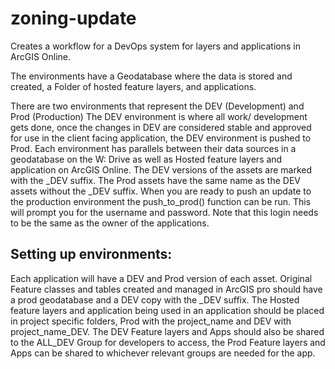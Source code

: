 # zoning-update

Creates a workflow for a DevOps system for layers and applications in ArcGIS Online.

The environments have a Geodatabase where the data is stored and created, a Folder of hosted feature layers, and applications.

There are two environments that represent the DEV (Development) and Prod (Production)
The DEV environment is where all work/ development gets done, once the changes in DEV are considered stable and approved for use in the client facing application, the DEV environment is pushed to Prod.
Each environment has parallels between their data sources in a geodatabase on the W: Drive as well as Hosted feature layers and application on ArcGIS Online. The DEV versions of the assets are marked with the _DEV suffix. The Prod assets have the same name as the DEV assets without the _DEV suffix. 
When you are ready to push an update to the production environment the push_to_prod() function can be run. This will prompt you for the username and password. Note that this login needs to be the same as the owner of the applications. 


## Setting up environments:
Each application will have a DEV and Prod version of each asset. Original Feature classes and tables created and managed in ArcGIS pro should have a prod geodatabase and a DEV copy with the _DEV suffix. The Hosted feature layers and application being used in an application should be placed in project specific folders, Prod with the project_name and DEV with project_name_DEV. The DEV Feature layers and Apps should also be shared to the ALL_DEV Group for developers to access, the Prod Feature layers and Apps can be shared to whichever relevant groups are needed for the app.
